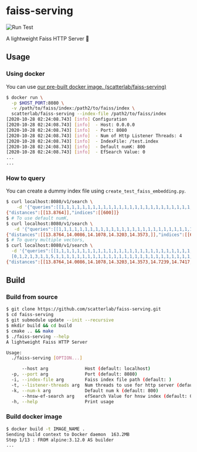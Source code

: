 # faiss-serving

![Run Test](https://github.com/scatterlab/faiss-serving/workflows/Run%20Test/badge.svg)

A lightweight Faiss HTTP Server 🚀

## Usage

### Using docker

You can use [our pre-built docker image. (scatterlab/faiss-serving)](https://hub.docker.com/r/scatterlab/faiss-serving)

```sh
$ docker run \
  -p $HOST_PORT:8080 \
  -v /path/to/faiss/index:/path2/to/faiss/index \
  scatterlab/faiss-serving --index-file /path2/to/faiss/index
[2020-10-28 02:24:08.743] [info] Configuration
[2020-10-28 02:24:08.743] [info]  - Host: 0.0.0.0
[2020-10-28 02:24:08.743] [info]  - Port: 8080
[2020-10-28 02:24:08.743] [info]  - Num of Http Listener Threads: 4
[2020-10-28 02:24:08.743] [info]  - IndexFile: /test.index
[2020-10-28 02:24:08.743] [info]  - Default numK: 800
[2020-10-28 02:24:08.743] [info]  - EfSearch Value: 0
...
...
```

### How to query

You can create a dummy index file using `create_test_faiss_embedding.py`.

```sh
$ curl localhost:8080/v1/search \
    -d '{"queries":[[1,1,1,1,1,1,1,1,1,1,1,1,1,1,1,1,1,1,1,1,1,1,1,1,1,1,1,1,1,1,1,1,1,1,1,1,1,1,1,1,1,1,1,1,1,1,1,1,1,1,1,1,1,1,1,1,1,1,1,1,1,1,1,1]], "top_k": 1}'
{"distances":[[13.8764]],"indices":[[600]]}
$ # To use default numK,
$ curl localhost:8080/v1/search \
   -d '{"queries":[[1,1,1,1,1,1,1,1,1,1,1,1,1,1,1,1,1,1,1,1,1,1,1,1,1,1,1,1,1,1,1,1,1,1,1,1,1,1,1,1,1,1,1,1,1,1,1,1,1,1,1,1,1,1,1,1,1,1,1,1,1,1,1,1]]}'
{"distances":[[13.8764,14.0086,14.1078,14.3203,14.3573,]],"indices":[[600,917,830,890,902,...]]}
$ # To query multiple vectors,
$ curl localhost:8080/v1/search \
  -d '{"queries":[[1,1,1,1,1,1,1,1,1,1,1,1,1,1,1,1,1,1,1,1,1,1,1,1,1,1,1,1,1,1,1,1,1,1,1,1,1,1,1,1,1,1,1,1,1,1,1,1,1,1,1,1,1,1,1,1,1,1,1,1,1,1,1,1],
  [0,1,2,1,3,1,1,5,1,1,1,1,1,1,1,1,1,1,1,1,1,1,1,1,1,1,1,1,1,1,1,1,1,1,1,1,1,1,1,1,1,1,1,1,1,1,1,1,1,1,1,1,1,1,1,1,1,1,1,1,1,1,1,1]], "top_k": 10}'
{"distances":[[13.8764,14.0086,14.1078,14.3203,14.3573,14.7239,14.7417,15.0456,15.1448,15.4105],[38.1983,38.2254,39.6167,39.7312,40.1475,40.5731,40.6985,41.1706,41.2871,41.476]],"indices":[[600,917,830,890,902,900,148,1143,479,1289],[148,900,917,890,41,50,584,376,1261,973]]}
```

## Build

### Build from source

```sh
$ git clone https://github.com/scatterlab/faiss-serving.git
$ cd faiss-serving
$ git submodule update --init --recursive
$ mkdir build && cd build
$ cmake .. && make
$ ./faiss-serving --help
A lightweight Faiss HTTP Server

Usage:
  ./faiss-serving [OPTION...]

      --host arg              Host (default: localhost)
  -p, --port arg              Port (default: 8080)
  -i, --index-file arg        Faiss index file path (default: )
  -t, --listener-threads arg  Num threads to use for http server (default: 4)
  -k, --num-k arg             Default num k (default: 800)
      --hnsw-ef-search arg    efSearch Value for hnsw index (default: 0)
  -h, --help                  Print usage
```

### Build docker image

```sh
$ docker build -t IMAGE_NAME .
Sending build context to Docker daemon  163.2MB
Step 1/13 : FROM alpine:3.12.0 AS builder
...
```
